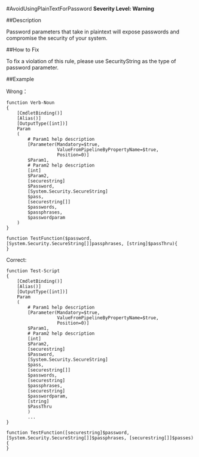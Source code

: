 #AvoidUsingPlainTextForPassword 
**Severity Level: Warning**


##Description

Password parameters that take in plaintext will expose passwords and compromise the security of your system.

##How to Fix

To fix a violation of this rule, please use SecurityString as the type of password parameter.

##Example

Wrong： 

    function Verb-Noun
    {
        [CmdletBinding()]
        [Alias()]
        [OutputType([int])]
        Param
        (
            # Param1 help description
            [Parameter(Mandatory=$true,
                       ValueFromPipelineByPropertyName=$true,
                       Position=0)]
            $Param1,
            # Param2 help description
            [int]
            $Param2,
            [securestring]
            $Password,
            [System.Security.SecureString]
            $pass,
            [securestring[]]
            $passwords,
            $passphrases,
            $passwordparam
        )
    }

    function TestFunction($password, [System.Security.SecureString[]]passphrases, [string]$passThru){
    }


Correct: 

	function Test-Script
	{
	    [CmdletBinding()]
	    [Alias()]
	    [OutputType([int])]
	    Param
	    (
	        # Param1 help description
	        [Parameter(Mandatory=$true,
	                   ValueFromPipelineByPropertyName=$true,
	                   Position=0)]
	        $Param1,
	        # Param2 help description
	        [int]
	        $Param2,
	        [securestring]
	        $Password,
	        [System.Security.SecureString]
	        $pass,
		    [securestring[]]
	        $passwords,
	        [securestring]
    		$passphrases,
    	    [securestring]
    		$passwordparam,
    	    [string]
    	    $PassThru
    	    )
    	    ...
	}

	function TestFunction([securestring]$password, [System.Security.SecureString[]]$passphrases, [securestring[]]$passes){
	}